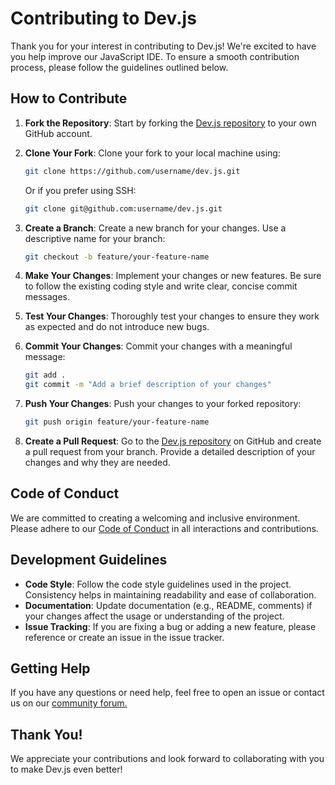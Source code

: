 

# Contributing to Dev.js

Thank you for your interest in contributing to Dev.js! We're excited to have you help improve our JavaScript IDE. To ensure a smooth contribution process, please follow the guidelines outlined below.

## How to Contribute

1. **Fork the Repository**: Start by forking the [Dev.js repository](https://github.com/linuxfandudeguy/dev.js) to your own GitHub account.

2. **Clone Your Fork**: Clone your fork to your local machine using:
   ```bash
   git clone https://github.com/username/dev.js.git
   ```
   Or if you prefer using SSH:
   ```bash
   git clone git@github.com:username/dev.js.git
   ```

3. **Create a Branch**: Create a new branch for your changes. Use a descriptive name for your branch:
   ```bash
   git checkout -b feature/your-feature-name
   ```

4. **Make Your Changes**: Implement your changes or new features. Be sure to follow the existing coding style and write clear, concise commit messages.

5. **Test Your Changes**: Thoroughly test your changes to ensure they work as expected and do not introduce new bugs.

6. **Commit Your Changes**: Commit your changes with a meaningful message:
   ```bash
   git add .
   git commit -m "Add a brief description of your changes"
   ```

7. **Push Your Changes**: Push your changes to your forked repository:
   ```bash
   git push origin feature/your-feature-name
   ```

8. **Create a Pull Request**: Go to the [Dev.js repository](https://github.com/linuxfandudeguy/dev.js) on GitHub and create a pull request from your branch. Provide a detailed description of your changes and why they are needed.

## Code of Conduct

We are committed to creating a welcoming and inclusive environment. Please adhere to our [Code of Conduct](CODE_OF_CONDUCT.md) in all interactions and contributions.

## Development Guidelines

- **Code Style**: Follow the code style guidelines used in the project. Consistency helps in maintaining readability and ease of collaboration.
- **Documentation**: Update documentation (e.g., README, comments) if your changes affect the usage or understanding of the project.
- **Issue Tracking**: If you are fixing a bug or adding a new feature, please reference or create an issue in the issue tracker.

## Getting Help

If you have any questions or need help, feel free to open an issue or contact us on our [community forum.](https://www.tapatalk.com/groups/devjscommunity/)
## Thank You!

We appreciate your contributions and look forward to collaborating with you to make Dev.js even better!


